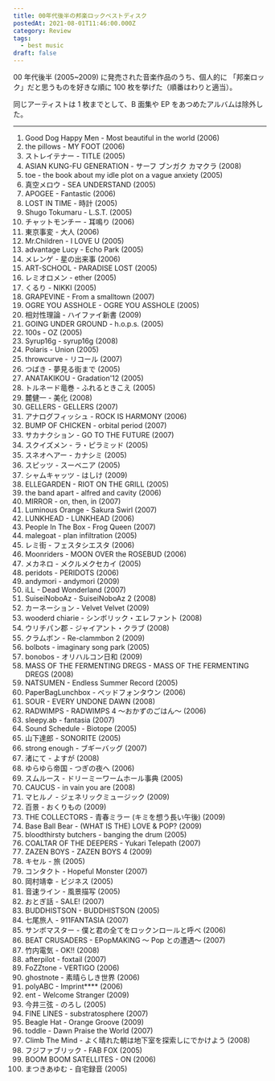```yaml
---
title: 00年代後半の邦楽ロックベストディスク
postedAt: 2021-08-01T11:46:00.000Z
category: Review
tags:
  - best music
draft: false
---
```


00 年代後半 (2005~2009) に発売された音楽作品のうち、個人的に 「邦楽ロック」だと思うものを好きな順に 100 枚を挙げた（順番はわりと適当）。

同じアーティストは 1 枚までとして、B 面集や EP をあつめたアルバムは除外した。

---

1. Good Dog Happy Men - Most beautiful in the world (2006)
2. the pillows - MY FOOT (2006)
3. ストレイテナー - TITLE (2005)
4. ASIAN KUNG-FU GENERATION - サーフ ブンガク カマクラ (2008)
5. toe - the book about my idle plot on a vague anxiety (2005)
6. 真空メロウ - SEA UNDERSTAND (2005)
7. APOGEE - Fantastic (2006)
8. LOST IN TIME - 時計 (2005)
9. Shugo Tokumaru - L.S.T. (2005)
10. チャットモンチー - 耳鳴り (2006)
11. 東京事変 - 大人 (2006)
12. Mr.Children - I LOVE U (2005)
13. advantage Lucy - Echo Park (2005)
14. メレンゲ - 星の出来事 (2006)
15. ART-SCHOOL - PARADISE LOST (2005)
16. レミオロメン - ether (2005)
17. くるり - NIKKI (2005)
18. GRAPEVINE - From a smalltown (2007)
19. OGRE YOU ASSHOLE - OGRE YOU ASSHOLE (2005)
20. 相対性理論 - ハイファイ新書 (2009)
21. GOING UNDER GROUND - h.o.p.s. (2005)
22. 100s - OZ (2005)
23. Syrup16g - syrup16g (2008)
24. Polaris - Union (2005)
25. throwcurve - リコール (2007)
26. つばき - 夢見る街まで (2005)
27. ANATAKIKOU - Gradation'12 (2005)
28. トルネード竜巻 - ふれるときこえ (2005)
29. 麓健一 - 美化 (2008)
30. GELLERS - GELLERS (2007)
31. アナログフィッシュ - ROCK IS HARMONY (2006)
32. BUMP OF CHICKEN - orbital period (2007)
33. サカナクション - GO TO THE FUTURE (2007)
34. スクイズメン - ラ・ピラミッド (2005)
35. スネオヘアー - カナシミ (2005)
36. スピッツ - スーベニア (2005)
37. シャムキャッツ - はしけ (2009)
38. ELLEGARDEN - RIOT ON THE GRILL (2005)
39. the band apart - alfred and cavity (2006)
40. MIRROR - on, then, in (2007)
41. Luminous Orange - Sakura Swirl (2007)
42. LUNKHEAD - LUNKHEAD (2006)
43. People In The Box - Frog Queen (2007)
44. malegoat - plan infiltration (2005)
45. レミ街 - フェスタシエスタ (2006)
46. Moonriders - MOON OVER the ROSEBUD (2006)
47. メカネロ - メクルメクセカイ (2005)
48. peridots - PERIDOTS (2006)
49. andymori - andymori (2009)
50. iLL - Dead Wonderland (2007)
51. SuiseiNoboAz - SuiseiNoboAz 2 (2008)
52. カーネーション - Velvet Velvet (2009)
53. wooderd chiarie - シンボリック・エレファント (2008)
54. ウリチパン郡 - ジャイアント・クラブ (2008)
55. クラムボン - Re-clammbon 2 (2009)
56. bolbots - imaginary song park (2005)
57. bonobos - オリハルコン日和 (2009)
58. MASS OF THE FERMENTING DREGS - MASS OF THE FERMENTING DREGS (2008)
59. NATSUMEN - Endless Summer Record (2005)
60. PaperBagLunchbox - ベッドフォンタウン (2006)
61. SOUR - EVERY UNDONE DAWN (2008)
62. RADWIMPS - RADWIMPS 4 ～おかずのごはん～ (2006)
63. sleepy.ab - fantasia (2007)
64. Sound Schedule - Biotope (2005)
65. 山下達郎 - SONORITE (2005)
66. strong enough - ブギーバッグ (2007)
67. 渚にて - よすが (2008)
68. ゆらゆら帝国 - つぎの夜へ (2006)
69. スムルース - ドリーミーワームホール事典 (2005)
70. CAUCUS - in vain you are (2008)
71. マヒルノ - ジェネリックミュージック (2009)
72. 百景 - おくりもの (2009)
73. THE COLLECTORS - 青春ミラー (キミを想う長い午後) (2009)
74. Base Ball Bear - (WHAT IS THE) LOVE & POP? (2009)
75. bloodthirsty butchers - banging the drum (2005)
76. COALTAR OF THE DEEPERS - Yukari Telepath (2007)
77. ZAZEN BOYS - ZAZEN BOYS 4 (2009)
78. キセル - 旅 (2005)
79. コンタクト - Hopeful Monster (2007)
80. 岡村靖幸 - ビジネス (2005)
81. 音速ライン - 風景描写 (2005)
82. おとぎ話 - SALE! (2007)
83. BUDDHISTSON - BUDDHISTSON (2005)
84. 七尾旅人 - 911FANTASIA (2007)
85. サンボマスター - 僕と君の全てをロックンロールと呼べ (2006)
86. BEAT CRUSADERS - EPopMAKING ～ Pop との遭遇～ (2007)
87. 竹内電気 - OK!! (2008)
88. afterpilot - foxtail (2007)
89. FoZZtone - VERTIGO (2006)
90. ghostnote - 素晴らしき世界 (2006)
91. polyABC - Imprint\*\*\*\* (2006)
92. ent - Welcome Stranger (2009)
93. 今井三弦 - のろし (2005)
94. FINE LINES - substratosphere (2007)
95. Beagle Hat - Orange Groove (2009)
96. toddle - Dawn Praise the World (2007)
97. Climb The Mind - よく晴れた朝は地下室を探索しにでかけよう (2008)
98. フジファブリック - FAB FOX (2005)
99. BOOM BOOM SATELLITES - ON (2006)
100. まつきあゆむ - 自宅録音 (2005)
